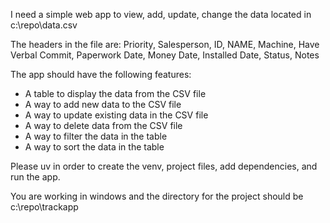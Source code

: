 I need a simple web app to view, add, update, change the data located in c:\repo\data.csv

The headers in the file are:
Priority, Salesperson, ID, NAME, Machine, Have Verbal Commit, Paperwork Date, Money Date, Installed Date, Status, Notes

The app should have the following features:
- A table to display the data from the CSV file
- A way to add new data to the CSV file
- A way to update existing data in the CSV file
- A way to delete data from the CSV file
- A way to filter the data in the table
- A way to sort the data in the table

Please uv in order to create the venv, project files, add dependencies, and run the app.

You are working in windows and the directory for the project should be c:\repo\trackapp